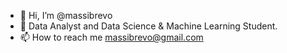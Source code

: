 - 👋 Hi, I’m @massibrevo
- 👀 Data Analyst and Data Science & Machine Learning Student.
- 📫 How to reach me massibrevo@gmail.com

<!---
massibrevo/massibrevo is a ✨ special ✨ repository because its `README.md` (this file) appears on your GitHub profile.
You can click the Preview link to take a look at your changes.
--->
